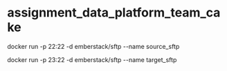 # assignment_data_platform_team_cake

docker run -p 22:22 -d emberstack/sftp --name source_sftp

docker run -p 23:22 -d emberstack/sftp --name target_sftp